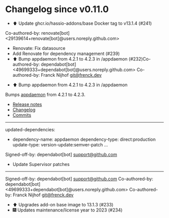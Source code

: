 # Changelog since v0.11.0
- ⬆️ Update ghcr.io/hassio-addons/base Docker tag to v13.1.4 (#241)

Co-authored-by: renovate[bot] <29139614+renovate[bot]@users.noreply.github.com> 
- Renovate: Fix datasource 
- Add Renovate for dependency management (#239) 
- ⬆️ Bump appdaemon from 4.2.1 to 4.2.3 in /appdaemon (#232)Co-authored-by: dependabot[bot] <49699333+dependabot[bot]@users.noreply.github.com> Co-authored-by: Franck Nijhof <git@frenck.dev>

* ⬆️ Bump appdaemon from 4.2.1 to 4.2.3 in /appdaemon

Bumps [appdaemon](https://github.com/home-assistant/appdaemon) from 4.2.1 to 4.2.3.
- [Release notes](https://github.com/home-assistant/appdaemon/releases)
- [Changelog](https://github.com/AppDaemon/appdaemon/blob/dev/docs/HISTORY.rst)
- [Commits](https://github.com/home-assistant/appdaemon/compare/4.2.1...4.2.3)

---
updated-dependencies:
- dependency-name: appdaemon
  dependency-type: direct:production
  update-type: version-update:semver-patch
...

Signed-off-by: dependabot[bot] <support@github.com>

* Update Supervisor patches

---------

Signed-off-by: dependabot[bot] <support@github.com>
Co-authored-by: dependabot[bot] <49699333+dependabot[bot]@users.noreply.github.com>
Co-authored-by: Franck Nijhof <git@frenck.dev> 
- ⬆️ Upgrades add-on base image to 13.1.3 (#233) 
- 🎆 Updates maintenance/license year to 2023 (#234) 
